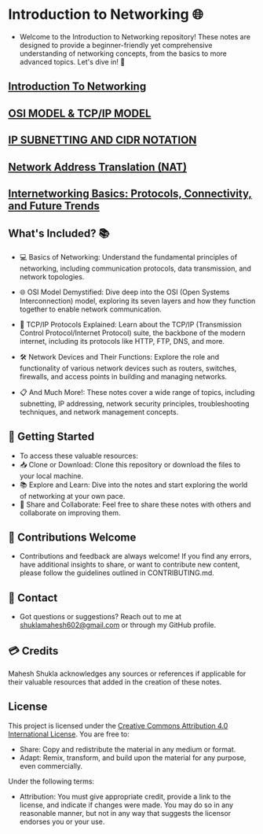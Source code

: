 # Introduction to Networking 🌐
* Welcome to the Introduction to Networking repository! These notes are designed to provide a beginner-friendly yet comprehensive understanding of networking concepts, from the basics to more advanced topics. Let's dive in! 🚀


 ## [Introduction To Networking](https://github.com/MaheshShukla1/Networking-notes-101/wiki/Introduction-to-Networking#network-devices)

 ## [OSI MODEL & TCP/IP MODEL](https://github.com/MaheshShukla1/Networking-notes-101/wiki/OSI-MODEL-AND-TCP-IP-MODEL)

 ## [IP SUBNETTING AND CIDR NOTATION](https://github.com/MaheshShukla1/Networking-notes-101/wiki/IP-Subnetting-CIDR-Notation#ipv6-subnetting)

 ## [Network Address Translation (NAT)](https://github.com/MaheshShukla1/Networking-notes-101/wiki/Network-Address-Translation)

 ## [Internetworking Basics: Protocols, Connectivity, and Future Trends](https://github.com/MaheshShukla1/Networking-notes-101/wiki/Internetworking-Basics:-Protocols,-Connectivity,-and-Future-Trends)

## What's Included? 📚
* 💻 Basics of Networking: Understand the fundamental principles of networking, including communication protocols, data transmission, and network topologies.

* 🌐 OSI Model Demystified: Dive deep into the OSI (Open Systems Interconnection) model, exploring its seven layers and how they function together to enable network communication.

* 📡 TCP/IP Protocols Explained: Learn about the TCP/IP (Transmission Control Protocol/Internet Protocol) suite, the backbone of the modern internet, including its protocols like HTTP, FTP, DNS, and more.

* 🛠️ Network Devices and Their Functions: Explore the role and functionality of various network devices such as routers, switches, firewalls, and access points in building and managing networks.

* 📋 And Much More!: These notes cover a wide range of topics, including subnetting, IP addressing, network security principles, troubleshooting techniques, and network management concepts.

## 🚀 Getting Started 
* To access these valuable resources:
* 📥 Clone or Download: Clone this repository or download the files to your local machine.
* 📚 Explore and Learn: Dive into the notes and start exploring the world of networking at your own pace.
* 🤝 Share and Collaborate: Feel free to share these notes with others and collaborate on improving them.

## 🤝 Contributions Welcome 
* Contributions and feedback are always welcome! If you find any errors, have additional insights to share, or want to contribute new content, please follow the guidelines outlined in CONTRIBUTING.md.

## 📧 Contact 
* Got questions or suggestions? Reach out to me at shuklamahesh602@gmail.com or through my GitHub profile.

## 💳 Credits
Mahesh Shukla acknowledges any sources or references if applicable for their valuable resources that added in the creation of these notes.

## License

This project is licensed under the [Creative Commons Attribution 4.0 International License](https://creativecommons.org/licenses/by/4.0/). You are free to:

- Share: Copy and redistribute the material in any medium or format.
- Adapt: Remix, transform, and build upon the material for any purpose, even commercially.

Under the following terms:

- Attribution: You must give appropriate credit, provide a link to the license, and indicate if changes were made. You may do so in any reasonable manner, but not in any way that suggests the licensor endorses you or your use.
